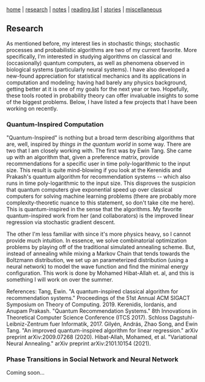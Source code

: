 [home](./index.html)  |  [research](./research.html)  |  [notes](./notes.html)  |  [reading list](./reading_list.html)  |  [stories](./story.html)  |  [miscellaneous](./miscellaneous.html)

## Research

As mentioned before, my interest lies in stochastic things; stochastic processes and probabilistic algorithms are two of my current favorite. More specifically, I'm interested in studying algorithms on classical and (occasionally) quantum computers, as well as phenomena observed in biological systems (particularly neural systems). I have also developed a new-found appreciation for statistical mechanics and its applications in computation and modeling; having had barely any physics background, getting better at it is one of my goals for the next year or two. Hopefully, these tools rooted in probability theory can offer invaluable insights to some of the biggest problems. Below, I have listed a few projects that I have been working on recently.

### Quantum-Inspired Computation

"Quantum-Inspired" is nothing but a broad term describing algorithms that are, well, inspired by _things in the quantum world_ in some way. There are two that I am closely working with. The first was by Ewin Tang. She came up with an algorithm that, given a preference matrix, provide recommendations for a specific user in time poly-logarithmic to the input size. This result is quite mind-blowing if you look at the Kerenidis and Prakash's quantum algorithm for recommendation systems -- which also runs in time poly-logarithmic to the input size. This disproves the suspicion that quantum computers give exponential speed up over classical computers for solving machine learning problems (there are probably more complexity-theoretic nuance to this statement, so don't take cite me here). This is quantum-inspired in the sense that the algorithms. My favorite quantum-inspired work from her (and collaborators) is the improved linear regression via stochastic gradient descent.

The other I'm less familiar with since it's more physics heavy, so I cannot provide much intuition. In essence, we solve combinatorial optimization problems by playing off of the traditional simulated annealing scheme. But, instead of annealing while mixing a Markov Chain that tends towards the Boltzmann distribution, we set up an parameterized distribution (using a neural network) to model the wave function and find the minimal energy configuration. This work is done by Mohamed Hibat-Allah et. al, and this is something I will work on over the summer.

References:
Tang, Ewin. "A quantum-inspired classical algorithm for recommendation systems." Proceedings of the 51st Annual ACM SIGACT Symposium on Theory of Computing. 2019.
Kerenidis, Iordanis, and Anupam Prakash. "Quantum Recommendation Systems." 8th Innovations in Theoretical Computer Science Conference (ITCS 2017). Schloss Dagstuhl-Leibniz-Zentrum fuer Informatik, 2017.
Gilyén, András, Zhao Song, and Ewin Tang. "An improved quantum-inspired algorithm for linear regression." arXiv preprint arXiv:2009.07268 (2020).
Hibat-Allah, Mohamed, et al. "Variational Neural Annealing." arXiv preprint arXiv:2101.10154 (2021).

### Phase Transitions in Social Network and Neural Network

Coming soon...
